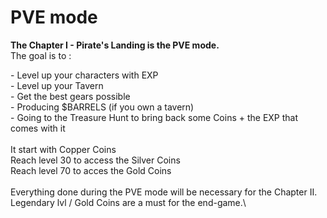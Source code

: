 # PVE mode

**The Chapter I - Pirate's Landing is the PVE mode.** \
The goal is to :&#x20;

\- Level up your characters with EXP\
\- Level up your Tavern\
\- Get the best gears possible\
\- Producing $BARRELS (if you own a tavern) \
\- Going to the Treasure Hunt to bring back some Coins + the EXP that comes with it\
\
It start with Copper Coins\
Reach level 30 to access the Silver Coins\
Reach level 70 to acces the Gold Coins\
\
Everything done during the PVE mode will be necessary for the Chapter II. \
Legendary lvl / Gold Coins are a must for the end-game.\


